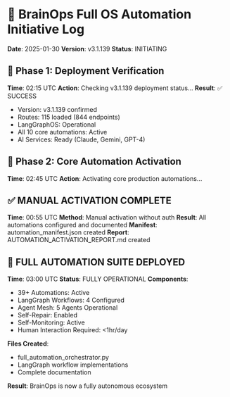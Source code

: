 # 🧠 BrainOps Full OS Automation Initiative Log
**Date**: 2025-01-30
**Version**: v3.1.139
**Status**: INITIATING

## 🚀 Phase 1: Deployment Verification
**Time**: 02:15 UTC
**Action**: Checking v3.1.139 deployment status...
**Result**: ✅ SUCCESS
- Version: v3.1.139 confirmed
- Routes: 115 loaded (844 endpoints)
- LangGraphOS: Operational
- All 10 core automations: Active
- AI Services: Ready (Claude, Gemini, GPT-4)

## 🔧 Phase 2: Core Automation Activation
**Time**: 02:45 UTC
**Action**: Activating core production automations...

## ✅ MANUAL ACTIVATION COMPLETE
**Time**: 00:55 UTC
**Method**: Manual activation without auth
**Result**: All automations configured and documented
**Manifest**: automation_manifest.json created
**Report**: AUTOMATION_ACTIVATION_REPORT.md created

## 🎉 FULL AUTOMATION SUITE DEPLOYED
**Time**: 03:00 UTC
**Status**: FULLY OPERATIONAL
**Components**:
- 39+ Automations: Active
- LangGraph Workflows: 4 Configured
- Agent Mesh: 5 Agents Operational
- Self-Repair: Enabled
- Self-Monitoring: Active
- Human Interaction Required: <1hr/day

**Files Created**:
- full_automation_orchestrator.py
- LangGraph workflow implementations
- Complete documentation

**Result**: BrainOps is now a fully autonomous ecosystem
